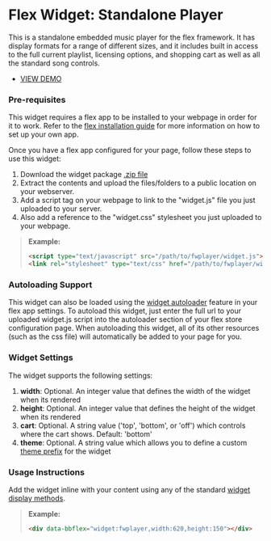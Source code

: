 Flex Widget: Standalone Player
=============

This is a standalone embedded music player for the flex framework. It has display formats for a range of different sizes, and it includes built in access to the full current playlist, licensing options, and shopping cart as well as all the standard song controls.

* [VIEW DEMO](http://jsfiddle.net/beatbrokerz/ASL69/)

### Pre-requisites

This widget requires a flex app to be installed to your webpage in order for it to work. Refer to the [flex installation guide](http://www.beatbrokerz.com/flex/start) for more information on how to set up your own app.

Once you have a flex app configured for your page, follow these steps to use this widget:

1. Download the widget package [.zip file](https://github.com/beatbrokerz/flex-fwplayer/archive/master.zip)
2. Extract the contents and upload the files/folders to a public location on your webserver.
3. Add a script tag on your webpage to link to the "widget.js" file you just uploaded to your server.
4. Also add a reference to the "widget.css" stylesheet you just uploaded to your webpage.
 
> **Example:** 
> ```html
> <script type="text/javascript" src="/path/to/fwplayer/widget.js"></script>
> <link rel="stylesheet" type="text/css" href="/path/to/fwplayer/widget.css" />
> ```

### Autoloading Support

This widget can also be loaded using the [widget autoloader](http://www.beatbrokerz.com/flex/start/settings#autoloader) feature in your flex app settings. To autoload this widget, just enter the full url to your uploaded widget.js script into the autoloader section of your flex store configuration page. When autoloading this widget, all of its other resources (such as the css file) will automatically be added to your page for you.

### Widget Settings

The widget supports the following settings:

1. **width**: Optional. An integer value that defines the width of the widget when its rendered
2. **height**: Optional. An integer value that defines the height of the widget when its rendered
3. **cart**: Optional. A string value ('top', 'bottom', or 'off') which controls where the cart shows. Default: 'bottom'
4. **theme**: Optional. A string value which allows you to define a custom [theme prefix](http://www.beatbrokerz.com/flex/widgets/theming) for the widget
 
### Usage Instructions

Add the widget inline with your content using any of the standard [widget display methods](http://www.beatbrokerz.com/flex/widgets#display-methods). 

> **Example:** 
> ```html
> <div data-bbflex="widget:fwplayer,width:620,height:150"></div>
> ```
